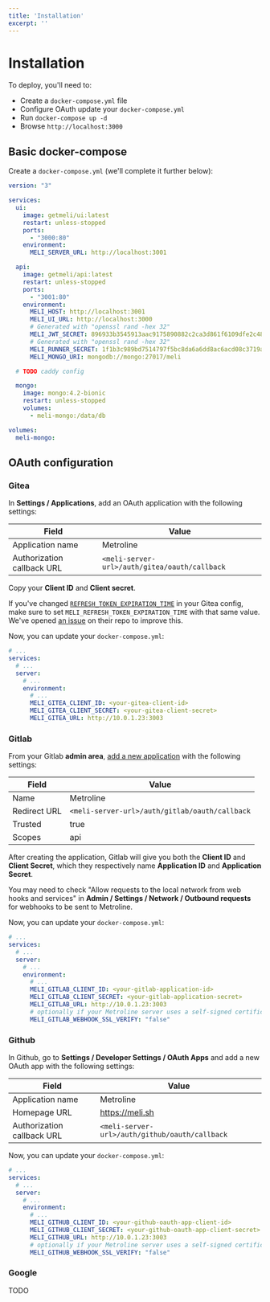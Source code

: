 ```yaml
---
title: 'Installation'
excerpt: ''
---
```


# Installation

To deploy, you'll need to:
- Create a `docker-compose.yml` file
- Configure OAuth update your `docker-compose.yml`
- Run `docker-compose up -d`
- Browse `http://localhost:3000`

## Basic docker-compose

Create a `docker-compose.yml` (we'll complete it further below):

<div class="code-group" data-props='{ "lineNumbers": ["true"] }'>

```yaml
version: "3"

services:
  ui:
    image: getmeli/ui:latest
    restart: unless-stopped
    ports:
      - "3000:80"
    environment:
      MELI_SERVER_URL: http://localhost:3001

  api:
    image: getmeli/api:latest
    restart: unless-stopped
    ports:
      - "3001:80"
    environment:
      MELI_HOST: http://localhost:3001
      MELI_UI_URL: http://localhost:3000
      # Generated with "openssl rand -hex 32"
      MELI_JWT_SECRET: 896933b3545913aac9175890882c2ca3d861f6109dfe2c48f1b4c15686c59542
      # Generated with "openssl rand -hex 32"
      MELI_RUNNER_SECRET: 1f1b3c989bd7514797f5bc8da6a6dd8ac6acd08c3719acf47aa2a7f4aa1a7e57
      MELI_MONGO_URI: mongodb://mongo:27017/meli

  # TODO caddy config

  mongo:
    image: mongo:4.2-bionic
    restart: unless-stopped
    volumes:
      - meli-mongo:/data/db

volumes:
  meli-mongo:
```

</div>

## OAuth configuration

### Gitea

In **Settings / Applications**, add an OAuth application with the following settings:

| Field | Value |
| ---- | ---- |
| Application name   | Metroline | 
| Authorization callback URL | `<meli-server-url>/auth/gitea/oauth/callback` |

Copy your **Client ID** and **Client secret**.

<div class="blockquote" data-props='{ "mod": "info" }'>

If you've changed [`REFRESH_TOKEN_EXPIRATION_TIME`](https://docs.gitea.io/en-us/config-cheat-sheet/#oauth2-oauth2) in your Gitea config, make sure to set `MELI_REFRESH_TOKEN_EXPIRATION_TIME` with that same value. We've opened [an issue](https://github.com/go-gitea/gitea/issues/12641) on their repo to improve this.

</div>

Now, you can update your `docker-compose.yml`:

<div class="code-group" data-props='{ "lineNumbers": ["true"] }'>

```yaml
# ...
services:
  # ...
  server:
    # ...
    environment:
      # ...
      MELI_GITEA_CLIENT_ID: <your-gitea-client-id>
      MELI_GITEA_CLIENT_SECRET: <your-gitea-client-secret>
      MELI_GITEA_URL: http://10.0.1.23:3003
```

</div>

### Gitlab

From your Gitlab **admin area**, [add a new application](https://docs.gitlab.com/ee/integration/oauth_provider.html#adding-an-application-through-the-profile) with the following settings:

| Field | Value |
| ---- | ---- |
| Name   | Metroline | 
| Redirect URL | `<meli-server-url>/auth/gitlab/oauth/callback` |
| Trusted | true |
| Scopes | api |

After creating the application, Gitlab will give you both the **Client ID** and **Client Secret**, which they respectively name **Application ID** and **Application Secret**.

<div class="blockquote" data-props='{ "mod": "warning" }'>

You may need to check "Allow requests to the local network from web hooks and services" in **Admin / Settings / Network / Outbound requests** for webhooks to be sent to Metroline.

</div>

Now, you can update your `docker-compose.yml`:

<div class="code-group" data-props='{ "lineNumbers": ["true"] }'>

```yaml
# ...
services:
  # ...
  server:
    # ...
    environment:
      # ...
      MELI_GITLAB_CLIENT_ID: <your-gitlab-application-id>
      MELI_GITLAB_CLIENT_SECRET: <your-gitlab-application-secret>
      MELI_GITLAB_URL: http://10.0.1.23:3003
      # optionally if your Metroline server uses a self-signed certificate
      MELI_GITLAB_WEBHOOK_SSL_VERIFY: "false"
```

</div>

### Github

In Github, go to **Settings / Developer Settings / OAuth Apps** and add a new OAuth app with the following settings:

| Field | Value |
| ---- | ---- |
| Application name   | Metroline | 
| Homepage URL   | https://meli.sh | 
| Authorization callback URL | `<meli-server-url>/auth/github/oauth/callback` |

Now, you can update your `docker-compose.yml`:

<div class="code-group" data-props='{ "lineNumbers": ["true"] }'>

```yaml
# ...
services:
  # ...
  server:
    # ...
    environment:
      # ...
      MELI_GITHUB_CLIENT_ID: <your-github-oauth-app-client-id>
      MELI_GITHUB_CLIENT_SECRET: <your-github-oauth-app-client-secret>
      MELI_GITHUB_URL: http://10.0.1.23:3003
      # optionally if your Metroline server uses a self-signed certificate
      MELI_GITHUB_WEBHOOK_SSL_VERIFY: "false"
```

</div>

### Google

TODO
